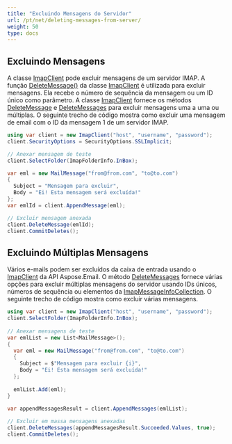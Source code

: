 ```yaml
---
title: "Excluindo Mensagens do Servidor"
url: /pt/net/deleting-messages-from-server/
weight: 50
type: docs
---
```



## **Excluindo Mensagens**

A classe [ImapClient](https://reference.aspose.com/email/net/aspose.email.clients.imap/imapclient/) pode excluir mensagens de um servidor IMAP. A função [DeleteMessage()](https://reference.aspose.com/email/net/aspose.email.clients.imap/imapclient/deletemessage/#deletemessage/) da classe [ImapClient](https://reference.aspose.com/email/net/aspose.email.clients.imap/imapclient/) é utilizada para excluir mensagens. Ela recebe o número de sequência da mensagem ou um ID único como parâmetro. A classe [ImapClient](https://reference.aspose.com/email/net/aspose.email.clients.imap/imapclient/) fornece os métodos [DeleteMessage](https://reference.aspose.com/email/net/aspose.email.clients.imap/imapclient/deletemessage/#deletemessage/) e [DeleteMessages](https://reference.aspose.com/email/net/aspose.email.clients.imap/imapclient/deletemessages/#deletemessages/) para excluir mensagens uma a uma ou múltiplas. O seguinte trecho de código mostra como excluir uma mensagem de email com o ID da mensagem 1 de um servidor IMAP.

```csharp
using var client = new ImapClient("host", "username", "password");
client.SecurityOptions = SecurityOptions.SSLImplicit;

// Anexar mensagem de teste
client.SelectFolder(ImapFolderInfo.InBox);

var eml = new MailMessage("from@from.com", "to@to.com")
{
  Subject = "Mensagem para excluir",
  Body = "Ei! Esta mensagem será excluída!"
};
var emlId = client.AppendMessage(eml);

// Excluir mensagem anexada
client.DeleteMessage(emlId);
client.CommitDeletes();
```

## **Excluindo Múltiplas Mensagens**

Vários e-mails podem ser excluídos da caixa de entrada usando o [ImapClient](https://reference.aspose.com/email/net/aspose.email.clients.imap/imapclient/) da API Aspose.Email. O método [DeleteMessages](https://reference.aspose.com/email/net/aspose.email.clients.imap/imapclient/deletemessages/#deletemessages/) fornece várias opções para excluir múltiplas mensagens do servidor usando IDs únicos, números de sequência ou elementos da [ImapMessageInfoCollection](https://reference.aspose.com/email/net/aspose.email.clients.imap/imapmessageinfocollection/). O seguinte trecho de código mostra como excluir várias mensagens.

```csharp
using var client = new ImapClient("host", "username", "password");
client.SelectFolder(ImapFolderInfo.InBox);
            
// Anexar mensagens de teste
var emlList = new List<MailMessage>();
{
  var eml = new MailMessage("from@from.com", "to@to.com")
  {
    Subject = $"Mensagem para excluir {i}",
    Body = "Ei! Esta mensagem será excluída!"
  };
                
  emlList.Add(eml);
}

var appendMessagesResult = client.AppendMessages(emlList);
            
// Excluir em massa mensagens anexadas
client.DeleteMessages(appendMessagesResult.Succeeded.Values, true);
client.CommitDeletes();
```